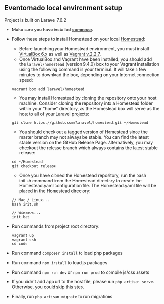 ## Eventornado local environment setup

Project is built on Laravel 7.6.2

- Make sure you have installed [composer](https://getcomposer.org/).
- Follow these steps to install Homestead on your local [Homestead](https://laravel.com/docs/7.x/homestead):
    - Before launching your Homestead environment, you must install [VirtualBox 6.x](https://www.virtualbox.org/wiki/Downloads) as well as [Vagrant v.2.2.7](https://www.vagrantup.com/downloads.html).
    - Once VirtualBox and Vagrant have been installed, you should add the `laravel/homestead` (version 9.4.0) box to your Vagrant installation using the following command in your terminal. It will take a few minutes to download the box, depending on your Internet connection speed:
    ```
    vagrant box add laravel/homestead
    ```

    - You may install Homestead by cloning the repository onto your host machine. Consider cloning the repository into a Homestead folder within your "home" directory, as the Homestead box will serve as the host to all of your Laravel projects:
    ```
    git clone https://github.com/laravel/homestead.git ~/Homestead
    ```
    - You should check out a tagged version of Homestead since the master branch may not always be stable. You can find the latest stable version on the GitHub Release Page. Alternatively, you may checkout the release branch which always contains the latest stable release:
    ```
    cd ~/Homestead
    git checkout release
    ```

    - Once you have cloned the Homestead repository, run the bash init.sh command from the Homestead directory to create the Homestead.yaml configuration file. The Homestead.yaml file will be placed in the Homestead directory:
    ```
    // Mac / Linux...
    bash init.sh

    // Windows...
    init.bat
    ```
- Run commands from project root directory:
    ```
    vagrant up
    vagrant ssh
    cd code
    ```
- Run command `composer install` to load php packages
- Run command `npm install` to load js packages
- Run command `npm run dev` or `npm run prod` to compile js/css assets
- If you didn't add app url to the host file, please run `php artisan serve`. Otherwise, you could skip this step.
- Finally, run `php artisan migrate` to run migrations
